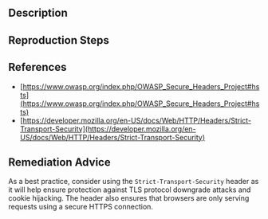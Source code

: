 ## Description


## Reproduction Steps


## References

- [https://www.owasp.org/index.php/OWASP_Secure_Headers_Project#hsts](https://www.owasp.org/index.php/OWASP_Secure_Headers_Project#hsts)
- [https://developer.mozilla.org/en-US/docs/Web/HTTP/Headers/Strict-Transport-Security](https://developer.mozilla.org/en-US/docs/Web/HTTP/Headers/Strict-Transport-Security)


## Remediation Advice

As a best practice, consider using the `Strict-Transport-Security` header as it will help ensure protection against TLS protocol downgrade attacks and cookie hijacking. The header also ensures that browsers are only serving requests using a secure HTTPS connection.

